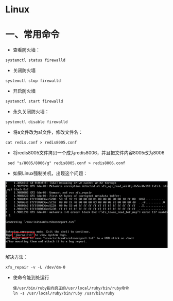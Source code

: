 # Linux

# 一、常用命令

- 查看防火墙：


```
systemctl status firewalld
```

- 关闭防火墙


```
systemctl stop firewalld
```

- 开启防火墙


```
systemctl start firewalld
```

- 永久关闭防火墙：


```
systemctl disable firewalld
```

- 将a文件改为a1文件，修改文件名：


```
cat redis.conf > redis8005.conf
```

- 将redis8005文件拷贝一个成为redis8006，并且把文件内容8005改为8006


```
 sed "s/8005/8006/g" redis8005.conf > redis8006.conf 
```

- 如果Linux强制关机，出现这个问题：


![1585205172366](SpringCloud.assets\1585205172366.png)

解决方法：

```
xfs_repair -v -L /dev/dm-0
```

- 使命令能到处运行

  ```
  使/usr/bin/ruby指向真正的/usr/local/ruby/bin/ruby命令
  ln -s /usr/local/ruby/bin/ruby /usr/bin/ruby
  ```

  